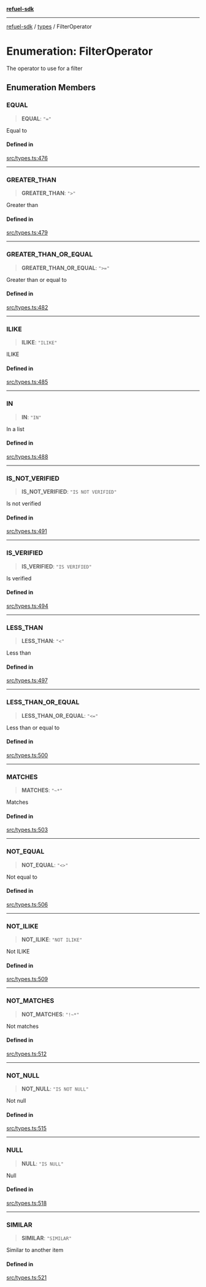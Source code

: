 [**refuel-sdk**](../../README.md)

***

[refuel-sdk](../../modules.md) / [types](../README.md) / FilterOperator

# Enumeration: FilterOperator

The operator to use for a filter

## Enumeration Members

### EQUAL

> **EQUAL**: `"="`

Equal to

#### Defined in

[src/types.ts:476](https://github.com/refuel-ai/refuel-sdk/blob/61d30041216a525535e2edabde48af0f00ec66c9/src/types.ts#L476)

***

### GREATER\_THAN

> **GREATER\_THAN**: `">"`

Greater than

#### Defined in

[src/types.ts:479](https://github.com/refuel-ai/refuel-sdk/blob/61d30041216a525535e2edabde48af0f00ec66c9/src/types.ts#L479)

***

### GREATER\_THAN\_OR\_EQUAL

> **GREATER\_THAN\_OR\_EQUAL**: `">="`

Greater than or equal to

#### Defined in

[src/types.ts:482](https://github.com/refuel-ai/refuel-sdk/blob/61d30041216a525535e2edabde48af0f00ec66c9/src/types.ts#L482)

***

### ILIKE

> **ILIKE**: `"ILIKE"`

ILIKE

#### Defined in

[src/types.ts:485](https://github.com/refuel-ai/refuel-sdk/blob/61d30041216a525535e2edabde48af0f00ec66c9/src/types.ts#L485)

***

### IN

> **IN**: `"IN"`

In a list

#### Defined in

[src/types.ts:488](https://github.com/refuel-ai/refuel-sdk/blob/61d30041216a525535e2edabde48af0f00ec66c9/src/types.ts#L488)

***

### IS\_NOT\_VERIFIED

> **IS\_NOT\_VERIFIED**: `"IS NOT VERIFIED"`

Is not verified

#### Defined in

[src/types.ts:491](https://github.com/refuel-ai/refuel-sdk/blob/61d30041216a525535e2edabde48af0f00ec66c9/src/types.ts#L491)

***

### IS\_VERIFIED

> **IS\_VERIFIED**: `"IS VERIFIED"`

Is verified

#### Defined in

[src/types.ts:494](https://github.com/refuel-ai/refuel-sdk/blob/61d30041216a525535e2edabde48af0f00ec66c9/src/types.ts#L494)

***

### LESS\_THAN

> **LESS\_THAN**: `"<"`

Less than

#### Defined in

[src/types.ts:497](https://github.com/refuel-ai/refuel-sdk/blob/61d30041216a525535e2edabde48af0f00ec66c9/src/types.ts#L497)

***

### LESS\_THAN\_OR\_EQUAL

> **LESS\_THAN\_OR\_EQUAL**: `"<="`

Less than or equal to

#### Defined in

[src/types.ts:500](https://github.com/refuel-ai/refuel-sdk/blob/61d30041216a525535e2edabde48af0f00ec66c9/src/types.ts#L500)

***

### MATCHES

> **MATCHES**: `"~*"`

Matches

#### Defined in

[src/types.ts:503](https://github.com/refuel-ai/refuel-sdk/blob/61d30041216a525535e2edabde48af0f00ec66c9/src/types.ts#L503)

***

### NOT\_EQUAL

> **NOT\_EQUAL**: `"<>"`

Not equal to

#### Defined in

[src/types.ts:506](https://github.com/refuel-ai/refuel-sdk/blob/61d30041216a525535e2edabde48af0f00ec66c9/src/types.ts#L506)

***

### NOT\_ILIKE

> **NOT\_ILIKE**: `"NOT ILIKE"`

Not ILIKE

#### Defined in

[src/types.ts:509](https://github.com/refuel-ai/refuel-sdk/blob/61d30041216a525535e2edabde48af0f00ec66c9/src/types.ts#L509)

***

### NOT\_MATCHES

> **NOT\_MATCHES**: `"!~*"`

Not matches

#### Defined in

[src/types.ts:512](https://github.com/refuel-ai/refuel-sdk/blob/61d30041216a525535e2edabde48af0f00ec66c9/src/types.ts#L512)

***

### NOT\_NULL

> **NOT\_NULL**: `"IS NOT NULL"`

Not null

#### Defined in

[src/types.ts:515](https://github.com/refuel-ai/refuel-sdk/blob/61d30041216a525535e2edabde48af0f00ec66c9/src/types.ts#L515)

***

### NULL

> **NULL**: `"IS NULL"`

Null

#### Defined in

[src/types.ts:518](https://github.com/refuel-ai/refuel-sdk/blob/61d30041216a525535e2edabde48af0f00ec66c9/src/types.ts#L518)

***

### SIMILAR

> **SIMILAR**: `"SIMILAR"`

Similar to another item

#### Defined in

[src/types.ts:521](https://github.com/refuel-ai/refuel-sdk/blob/61d30041216a525535e2edabde48af0f00ec66c9/src/types.ts#L521)

